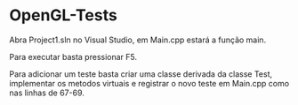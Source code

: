 # OpenGL-Tests

Abra Project1.sln no Visual Studio, em Main.cpp estará a função main.

Para executar basta pressionar F5.

Para adicionar um teste basta criar uma classe derivada da classe Test, implementar os metodos virtuais e registrar o novo teste em Main.cpp como nas linhas de 67-69.
